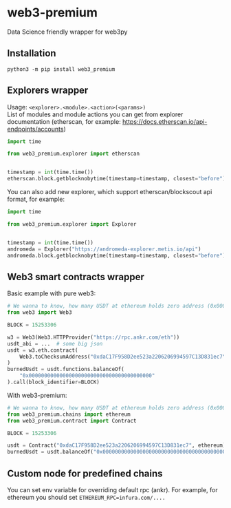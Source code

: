 # web3-premium
Data Science friendly wrapper for web3py

## Installation
```
python3 -m pip install web3_premium
```


## Explorers wrapper

Usage: `<explorer>.<module>.<action>(<params>)`  
List of modules and module actions you can get from explorer documentation (etherscan, for example: https://docs.etherscan.io/api-endpoints/accounts)

```python
import time

from web3_premium.explorer import etherscan


timestamp = int(time.time())
etherscan.block.getblocknobytime(timestamp=timestamp, closest="before")
```

You can also add new explorer, which support etherscan/blockscout api format, for example:
```python
import time

from web3_premium.explorer import Explorer


timestamp = int(time.time())
andromeda = Explorer("https://andromeda-explorer.metis.io/api")
andromeda.block.getblocknobytime(timestamp=timestamp, closest="before")
```

## Web3 smart contracts wrapper
Basic example with pure web3:
```python
# We wanna to know, how many USDT at ethereum holds zero address (0x00000....) at 01.08.2022 (block 15253306)
from web3 import Web3

BLOCK = 15253306

w3 = Web3(Web3.HTTPProvider("https://rpc.ankr.com/eth"))
usdt_abi = ...  # some big json
usdt = w3.eth.contract(
    Web3.toChecksumAddress("0xdaC17F958D2ee523a2206206994597C13D831ec7"), abi=usdt_abi
)
burnedUsdt = usdt.functions.balanceOf(
    "0x0000000000000000000000000000000000000000"
).call(block_identifier=BLOCK)
```

With web3-premium:
```python
# We wanna to know, how many USDT at ethereum holds zero address (0x00000....) at 01.08.2022 (block 15253306)
from web3_premium.chains import ethereum
from web3_premium.contract import Contract

BLOCK = 15253306

usdt = Contract("0xdaC17F958D2ee523a2206206994597C13D831ec7", ethereum)
burnedUsdt = usdt.balanceOf("0x0000000000000000000000000000000000000000", block=BLOCK)
```


## Custom node for predefined chains
You can set env variable for overriding default rpc (ankr). For example, for ethereum you should set `ETHEREUM_RPC=infura.com/....`
